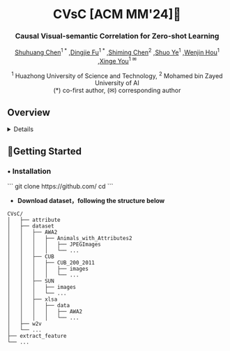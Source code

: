 <div align="center">
<h1> CVsC [ACM MM'24]🎉 </h1>
<h3> Causal Visual-semantic Correlation for Zero-shot Learning </h3>

[Shuhuang Chen]()<sup>1 *︎</sup> ,[Dingjie Fu](https://github.com/DingjieFu)<sup>1 *︎</sup> ,[Shiming Chen](https://shiming-chen.github.io/)<sup>2</sup> ,[Shuo Ye](https://github.com/SYe-hub)<sup>1</sup> ,[Wenjin Hou](https://github.com/Houwenjin)<sup>1</sup> ,[Xinge You](https://bmal.hust.edu.cn/EN.htm)<sup>1 ✉</sup>

<sup>1</sup> Huazhong University of Science and Technology, <sup>2</sup> Mohamed bin Zayed University of AI 
<br>
(*︎) co-first author,  (✉) corresponding author
<br>
</div>


## Overview
<details>
## Introduction


</details>






## 💪Getting Started
<h3> • Installation </h3>
```
git clone https://github.com/
cd 
```


- **Download dataset，following the structure below**
```
CVsC/
│   ├── attribute
│   ├── dataset
│   │   ├── AWA2
│   │   │   ├── Animals_with_Attributes2
│   │   │   │   ├── JPEGImages
│   │   │   │   └── ...
│   │   ├── CUB
│   │   │   ├── CUB_200_2011
│   │   │   │   ├── images
│   │   │   │   └── ...
│   │   ├── SUN
│   │   │   ├── images
│   │   │   └── ...
│   │   ├── xlsa
│   │   │   ├── data
│   │   │   │   ├── AWA2
│   │   │   │   └── ...
│   ├── w2v
│   └── ...
├── extract_feature
└── ...
```
